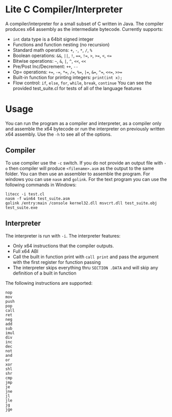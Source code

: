 # Lite C Compiler/Interpreter
A compiler/interpreter for a small subset of C written in Java. The compiler produces x64 assembly as the intermediate bytecode.
Currently supports:
* `int` data type is a 64bit signed integer
* Functions and function nesting (no recursion)
* Standard math operations: `+`, `-`, `*`, `/`, `%`
* Boolean operations: `&&`, `||`, `!`, `==`, `!=`, `>`, `>=`, `<`, `<=`
* Bitwise operations: `~`, `&`, `|`, `^`, `<<`, `<<`
* Pre/Post Inc/Decrement: `++`, `--` 
* Op= operations: `+=`, `-=`, `*=`, `/=`, `%=`, `|=`, `&=`, `^=`, `<<=`, `>>=`
* Built-in function for printing integers: `print(int x);`
* Flow control: `if`, `else`, `for`, `while`, `break`, `continue`
You can see the provided test_suite.cl for tests of all of the language features

# Usage
You can run the program as a compiler and interpreter, as a compiler only and assemble the x64 bytecode or run the interpreter on previously written x64 assembly. Use the `-h` to see all of the options.

## Compiler
To use compiler use the `-c` switch. If you do not provide an output file with `-o` then compiler will produce `<filename>.asm` as the output to the same folder. You can then use an assembler to assemble the program. For windows you can use `nasm` and `golink`. For the text program you can use the following commands in Windows:
```
litecc -i test.cl
nasm -f win64 test_suite.asm
golink /entry:main /console kernel32.dll msvcrt.dll test_suite.obj
test_suite.exe
```

## Interpreter
The interpreter is run with `-i`. The interpreter features:
* Only x64 instructions that the compiler outputs. 
* Full x64 ABI
* Call the built in function print with `call print` and pass the argument with the first register for function passing
* The interpreter skips everything thru `SECTION .DATA` and will skip any definition of a built in function

The following instructions are supported:
```
nop
mov
push
pop
call
ret
neg
add
sub
imul
div
inc
dec
not
and
or
xor
shl
shr
cmp
jmp
je
jne
jl
jle
jg
jge
```
